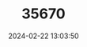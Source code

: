---
title: "35670"
category: "Nectandra barbellata"
draft: false
date: 2024-02-22 13:03:50
languages:
  Portuguese: ["Canela-parda", "Canela-amarela"]
---